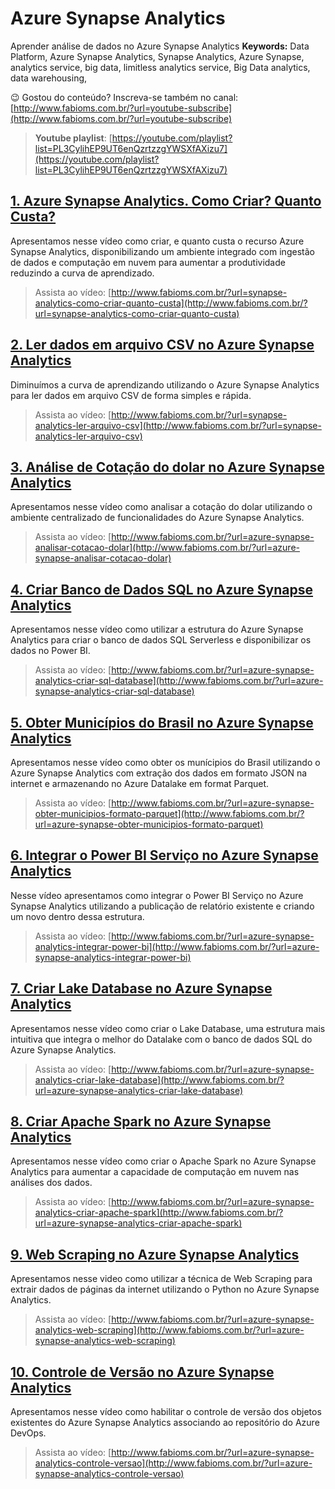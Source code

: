 # Azure Synapse Analytics  
Aprender análise de dados no Azure Synapse Analytics
**Keywords:** Data Platform, Azure Synapse Analytics, Synapse Analytics, Azure Synapse, analytics service, big data, limitless analytics service, Big Data analytics, data warehousing,  

😉 Gostou do conteúdo? Inscreva-se também no canal: [http://www.fabioms.com.br/?url=youtube-subscribe](http://www.fabioms.com.br/?url=youtube-subscribe)

> **Youtube playlist**: [https://youtube.com/playlist?list=PL3CylihEP9UT6enQzrtzzgYWSXfAXizu7](https://youtube.com/playlist?list=PL3CylihEP9UT6enQzrtzzgYWSXfAXizu7)  
## [1. Azure Synapse Analytics. Como Criar? Quanto Custa?](/synapse-analytics-como-criar-quanto-custa.md)
Apresentamos nesse vídeo como criar, e quanto custa o recurso Azure Synapse Analytics, disponibilizando um ambiente integrado com ingestão de dados e computação em nuvem para aumentar a produtividade reduzindo a curva de aprendizado.
> Assista ao vídeo: [http://www.fabioms.com.br/?url=synapse-analytics-como-criar-quanto-custa](http://www.fabioms.com.br/?url=synapse-analytics-como-criar-quanto-custa)  

## [2. Ler dados em arquivo CSV no Azure Synapse Analytics](/synapse-analytics-ler-arquivo-csv.md)
Diminuímos a curva de aprendizando utilizando o Azure Synapse Analytics para ler dados em arquivo CSV de forma simples e rápida.
> Assista ao vídeo: [http://www.fabioms.com.br/?url=synapse-analytics-ler-arquivo-csv](http://www.fabioms.com.br/?url=synapse-analytics-ler-arquivo-csv)  

## [3. Análise de Cotação do dolar no Azure Synapse Analytics](/azure-synapse-analisar-cotacao-dolar.md)
Apresentamos nesse vídeo como analisar a cotação do dolar utilizando o ambiente centralizado de funcionalidades do Azure Synapse Analytics.
> Assista ao vídeo: [http://www.fabioms.com.br/?url=azure-synapse-analisar-cotacao-dolar](http://www.fabioms.com.br/?url=azure-synapse-analisar-cotacao-dolar)  

## [4. Criar Banco de Dados SQL no Azure Synapse Analytics](/azure-synapse-analytics-criar-sql-database.md)
Apresentamos nesse vídeo como utilizar a estrutura do Azure Synapse Analytics para criar o banco de dados SQL Serverless e disponibilizar os dados no Power BI.
> Assista ao vídeo: [http://www.fabioms.com.br/?url=azure-synapse-analytics-criar-sql-database](http://www.fabioms.com.br/?url=azure-synapse-analytics-criar-sql-database)  

## [5. Obter Municípios do Brasil no Azure Synapse Analytics](/azure-synapse-obter-municipios-formato-parquet.md)
Apresentamos nesse vídeo como obter os munícipios do Brasil utilizando o Azure Synapse Analytics com extração dos dados em formato JSON na internet e armazenando no Azure Datalake em format Parquet.

> Assista ao vídeo: [http://www.fabioms.com.br/?url=azure-synapse-obter-municipios-formato-parquet](http://www.fabioms.com.br/?url=azure-synapse-obter-municipios-formato-parquet)  

## [6. Integrar o Power BI Serviço no Azure Synapse Analytics](/azure-synapse-analytics-integrar-power-bi.md)
Nesse vídeo apresentamos como integrar o Power BI Serviço no Azure Synapse Analytics utilizando a publicação de relatório existente e criando um novo dentro dessa estrutura.
> Assista ao vídeo: [http://www.fabioms.com.br/?url=azure-synapse-analytics-integrar-power-bi](http://www.fabioms.com.br/?url=azure-synapse-analytics-integrar-power-bi)  

## [7. Criar Lake Database no Azure Synapse Analytics](/azure-synapse-analytics-criar-lake-database.md)
Apresentamos nesse vídeo como criar o Lake Database, uma estrutura mais intuitiva que integra o melhor do Datalake com o banco de dados SQL do Azure Synapse Analytics.
> Assista ao vídeo: [http://www.fabioms.com.br/?url=azure-synapse-analytics-criar-lake-database](http://www.fabioms.com.br/?url=azure-synapse-analytics-criar-lake-database)  

## [8. Criar Apache Spark no Azure Synapse Analytics](/azure-synapse-analytics-criar-apache-spark.md)
Apresentamos nesse vídeo como criar o Apache Spark no Azure Synapse Analytics para aumentar a capacidade de computação em nuvem nas análises dos dados.
> Assista ao vídeo: [http://www.fabioms.com.br/?url=azure-synapse-analytics-criar-apache-spark](http://www.fabioms.com.br/?url=azure-synapse-analytics-criar-apache-spark)  

## [9. Web Scraping no Azure Synapse Analytics](/azure-synapse-analytics-web-scraping.md)
Apresentamos nesse video como utilizar a técnica de Web Scraping para extrair dados de páginas da internet utilizando o Python no Azure Synapse Analytics.

> Assista ao vídeo: [http://www.fabioms.com.br/?url=azure-synapse-analytics-web-scraping](http://www.fabioms.com.br/?url=azure-synapse-analytics-web-scraping)  

## [10. Controle de Versão no Azure Synapse Analytics ](/azure-synapse-analytics-controle-versao.md)
Apresentamos nesse vídeo como habilitar o controle de versão dos objetos existentes do Azure Synapse Analytics associando ao repositório do Azure DevOps.
> Assista ao vídeo: [http://www.fabioms.com.br/?url=azure-synapse-analytics-controle-versao](http://www.fabioms.com.br/?url=azure-synapse-analytics-controle-versao)  
